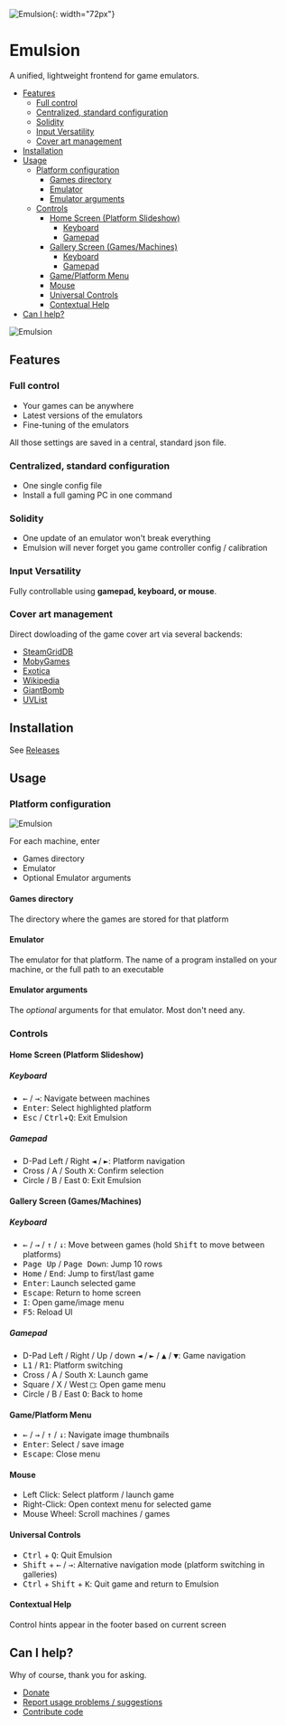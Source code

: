 ![Emulsion](https://gitlab.com/yphil/emulsion/-/raw/master/img/icon.png){: width="72px"}

# Emulsion

A unified, lightweight frontend for game emulators.

- [Features](#features)
  - [Full control](#full-control)
  - [Centralized, standard configuration](#centralized-standard-configuration)
  - [Solidity](#solidity)
  - [Input Versatility](#input-versatility)
  - [Cover art management](#cover-art-management)
- [Installation](#installation)
- [Usage](#usage)
  - [Platform configuration](#platform-configuration)
    - [Games directory](#games-directory)
    - [Emulator](#emulator)
    - [Emulator arguments](#emulator-arguments)
  - [Controls](#controls)
    - [Home Screen (Platform Slideshow)](#home-screen-platform-slideshow)
      - [Keyboard](#keyboard)
      - [Gamepad](#gamepad)
    - [Gallery Screen (Games/Machines)](#gallery-screen-gamesmachines)
      - [Keyboard](#keyboard)
      - [Gamepad](#gamepad)
    - [Game/Platform Menu](#gameplatform-menu)
    - [Mouse](#mouse)
    - [Universal Controls](#universal-controls)
    - [Contextual Help](#contextual-help)
- [Can I help?](#can-i-help)

![Emulsion](https://yphil.gitlab.io/images/emulsion-screenshot00.png)

## Features
### Full control
- Your games can be anywhere
- Latest versions of the emulators
- Fine-tuning of the emulators

All those settings are saved in a central, standard json file.

### Centralized, standard configuration
- One single config file
- Install a full gaming PC in one command

### Solidity
- One update of an emulator won't break everything
- Emulsion will never forget you game controller config / calibration

### Input Versatility
Fully controllable using **gamepad, keyboard, or mouse**.

### Cover art management
Direct dowloading of the game cover art via several backends:

- [SteamGridDB](https://www.steamgriddb.com/)
- [MobyGames](mobygames.com)
- [Exotica](https://www.exotica.org.uk/)
- [Wikipedia](https://en.wikipedia.org/w/index.php?title=Category:Amiga_game_covers)
- [GiantBomb](https://www.giantbomb.com/api/)
- [UVList](https://www.uvlist.net/)

## Installation

See [Releases](https://gitlab.com/yphil/emulsion/-/releases)

## Usage
### Platform configuration

![Emulsion](https://yphil.gitlab.io/images/emulsion-01-platform_config.png)

For each machine, enter

- Games directory
- Emulator
- Optional Emulator arguments

#### Games directory
The directory where the games are stored for that platform
#### Emulator
The emulator for that platform. The name of a program installed on your machine, or the full path to an executable
#### Emulator arguments
The *optional* arguments for that emulator. Most don't need any.

### Controls
#### Home Screen (Platform Slideshow)
##### Keyboard
- <kbd>←</kbd> / <kbd>→</kbd>: Navigate between machines
- <kbd>Enter</kbd>: Select highlighted platform
- <kbd>Esc</kbd> / <kbd>Ctrl</kbd>+<kbd>Q</kbd>: Exit Emulsion

##### Gamepad

- D-Pad Left / Right <kbd>◄</kbd> / <kbd>►</kbd>: Platform navigation
- Cross / A / South <kbd>X</kbd>: Confirm selection
- Circle / B / East <kbd>O</kbd>: Exit Emulsion

#### Gallery Screen (Games/Machines)
##### Keyboard
- <kbd>←</kbd> / <kbd>→</kbd> / <kbd>↑</kbd> / <kbd>↓</kbd>: Move between games (hold <kbd>Shift</kbd> to move between platforms)
- <kbd>Page Up</kbd> / <kbd>Page Down</kbd>: Jump 10 rows
- <kbd>Home</kbd> / <kbd>End</kbd>: Jump to first/last game
- <kbd>Enter</kbd>: Launch selected game
- <kbd>Escape</kbd>: Return to home screen
- <kbd>I</kbd>: Open game/image menu
- <kbd>F5</kbd>: Reload UI

##### Gamepad
- D-Pad Left / Right / Up / down <kbd>◄</kbd> / <kbd>►</kbd> / <kbd>▲</kbd> / <kbd>▼</kbd>: Game navigation
- <kbd>L1</kbd> / <kbd>R1</kbd>: Platform switching
- Cross / A / South <kbd>X</kbd>: Launch game
- Square / X / West <kbd>□</kbd>: Open game menu
- Circle / B / East <kbd>O</kbd>: Back to home

#### Game/Platform Menu
- <kbd>←</kbd> / <kbd>→</kbd> / <kbd>↑</kbd> / <kbd>↓</kbd>: Navigate image thumbnails
- <kbd>Enter</kbd>: Select / save image
- <kbd>Escape</kbd>: Close menu

#### Mouse
- Left Click: Select platform / launch game
- Right-Click: Open context menu for selected game
- Mouse Wheel: Scroll machines / games

#### Universal Controls
- <kbd>Ctrl</kbd> + <kbd>Q</kbd>: Quit Emulsion
- <kbd>Shift</kbd> + <kbd>←</kbd> / <kbd>→</kbd>: Alternative navigation mode (platform switching in galleries)
- <kbd>Ctrl</kbd> + <kbd>Shift</kbd> + <kbd>K</kbd>: Quit game and return to Emulsion

#### Contextual Help
Control hints appear in the footer based on current screen

## Can I help?

Why of course, thank you for asking.

- [Donate](https://yphil.gitlab.io/ext/support.html)
- [Report usage problems / suggestions](https://gitlab.com/yphil/emulsion/-/issues)
- [Contribute code](https://gitlab.com/yphil/emulsion/-/commits/master?ref_type=heads)
